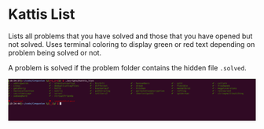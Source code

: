 # Kattis List

Lists all problems that you have solved and those that you have opened
but not solved. Uses terminal coloring to display green or red text
depending on problem being solved or not.

A problem is solved if the problem folder contains the hidden file
`.solved`.

![Kattis Problem Listing](docs/img/kattis_listing.png)
